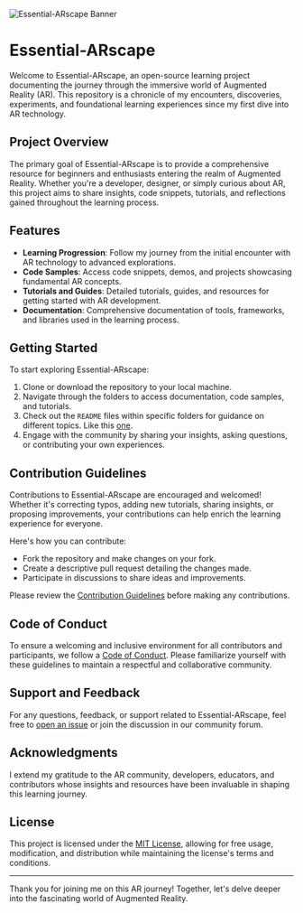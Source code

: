 ![Essential-ARscape Banner](https://github.com/Domenic-MZS/Essential-ARscape/assets/75044136/35a2762a-25b7-4b1f-9d20-683641fe12ba)


# Essential-ARscape

Welcome to Essential-ARscape, an open-source learning project documenting the journey through the immersive world of Augmented Reality (AR). This repository is a chronicle of my encounters, discoveries, experiments, and foundational learning experiences since my first dive into AR technology.

## Project Overview

The primary goal of Essential-ARscape is to provide a comprehensive resource for beginners and enthusiasts entering the realm of Augmented Reality. Whether you're a developer, designer, or simply curious about AR, this project aims to share insights, code snippets, tutorials, and reflections gained throughout the learning process.

## Features

- **Learning Progression**: Follow my journey from the initial encounter with AR technology to advanced explorations.
- **Code Samples**: Access code snippets, demos, and projects showcasing fundamental AR concepts.
- **Tutorials and Guides**: Detailed tutorials, guides, and resources for getting started with AR development.
- **Documentation**: Comprehensive documentation of tools, frameworks, and libraries used in the learning process.

## Getting Started

To start exploring Essential-ARscape:
1. Clone or download the repository to your local machine.
2. Navigate through the folders to access documentation, code samples, and tutorials.
3. Check out the `README` files within specific folders for guidance on different topics. Like this [one](/docs/README.md).
4. Engage with the community by sharing your insights, asking questions, or contributing your own experiences.

## Contribution Guidelines

Contributions to Essential-ARscape are encouraged and welcomed! Whether it's correcting typos, adding new tutorials, sharing insights, or proposing improvements, your contributions can help enrich the learning experience for everyone.

Here's how you can contribute:
- Fork the repository and make changes on your fork.
- Create a descriptive pull request detailing the changes made.
- Participate in discussions to share ideas and improvements.

Please review the [Contribution Guidelines](CONTRIBUTING.md) before making any contributions.

## Code of Conduct

To ensure a welcoming and inclusive environment for all contributors and participants, we follow a [Code of Conduct](CODE_OF_CONDUCT.md). Please familiarize yourself with these guidelines to maintain a respectful and collaborative community.

## Support and Feedback

For any questions, feedback, or support related to Essential-ARscape, feel free to [open an issue](../../issues) or join the discussion in our community forum.

## Acknowledgments

I extend my gratitude to the AR community, developers, educators, and contributors whose insights and resources have been invaluable in shaping this learning journey.

## License

This project is licensed under the [MIT License](LICENSE), allowing for free usage, modification, and distribution while maintaining the license's terms and conditions.

---

Thank you for joining me on this AR journey! Together, let's delve deeper into the fascinating world of Augmented Reality.
